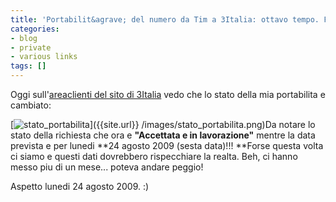```yaml
---
title: 'Portabilit&agrave; del numero da Tim a 3Italia: ottavo tempo. Forse ci siamo!'
categories:
- blog
- private
- various links
tags: []
---
```

Oggi sull'[areaclienti del sito di 3Italia](http://areaclienti.tre.it) vedo
che lo stato della mia portabilita e cambiato:

[![stato_portabilita]({{site.url}}/images/stato_portabilita.png)]({{site.url}}
/images/stato_portabilita.png)Da notare lo stato della richiesta che ora e
**"Accettata e in lavorazione"** mentre la data prevista e per lunedi **24
agosto 2009 (sesta data)!!! **Forse questa volta ci siamo e questi dati
dovrebbero rispecchiare la realta. Beh, ci hanno messo piu di un mese...
poteva andare peggio!

Aspetto lunedi 24 agosto 2009. :)

